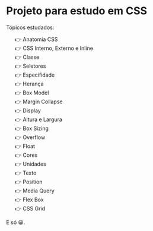# Projeto para estudo em CSS

Tópicos estudados:

<ul type="none">
  <li>👉 Anatomia CSS
  <li>👉 CSS Interno, Externo e Inline
  <li>👉 Classe
  <li>👉 Seletores
  <li>👉 Especifidade
  <li>👉 Herança
  <li>👉 Box Model
  <li>👉 Margin Collapse
  <li>👉 Display
  <li>👉 Altura e Largura
  <li>👉 Box Sizing
  <li>👉 Overflow
  <li>👉 Float
  <li>👉 Cores
  <li>👉 Unidades
  <li>👉 Texto
  <li>👉 Position
  <li>👉 Media Query
  <li>👉 Flex Box
  <li>👉 CSS Grid
</ul>

E só 😀.
